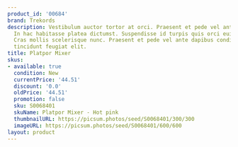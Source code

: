 ```yaml
---
product_id: '00684'
brand: Trekords
description: Vestibulum auctor tortor at orci. Praesent et pede vel ante dapibus condimentum.
  In hac habitasse platea dictumst. Suspendisse id turpis quis orci euismod consequat.
  Cras mollis scelerisque nunc. Praesent et pede vel ante dapibus condimentum. Aliquam
  tincidunt feugiat elit.
title: Platpor Mixer
skus:
- available: true
  condition: New
  currentPrice: '44.51'
  discount: '0.0'
  oldPrice: '44.51'
  promotion: false
  sku: S0068401
  skuName: Platpor Mixer - Hot pink
  thumbnailURL: https://picsum.photos/seed/S0068401/300/300
  imageURL: https://picsum.photos/seed/S0068401/600/600
layout: product
---
```

